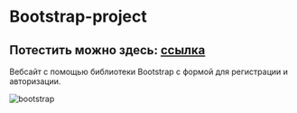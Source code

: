 # Bootstrap-project
## Потестить можно здесь: [ссылка](https://gazizaa.github.io/bootstrap-project/)

Вебсайт с помощью библиотеки Bootstrap с формой для регистрации и авторизации.

![bootstrap](https://user-images.githubusercontent.com/82547298/123136630-95388d80-d46c-11eb-915a-08090854c3ff.png)

